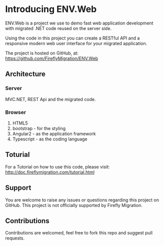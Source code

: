 # Introducing ENV.Web

ENV.Web is a project we use to demo fast web application development with migrated .NET code reused on the server side.

Using the code in this project you can create a RESTful API and a responsive modern web user interface for your migrated application.

The project is hosted on GitHub, at:
https://github.com/FireflyMigration/ENV.Web

## Architecture
### Server 
MVC.NET, REST Api and the migrated code.

### Browser
1. HTML5
2. bootstrap - for the styling
3. Angular2 - as the application framework
4. Typescript - as the coding language

## Toturial
For a Tutorial on how to use this code, please visit:
http://doc.fireflymigration.com/tutorial.html

## Support
You are welcome to raise any issues or questions regarding this project on GitHub. This project is not officially supported by Firefly Migration. 

## Contributions
Contributions are welcomed, feel free to fork this repo and suggest pull requests.
